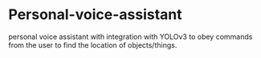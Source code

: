 # Personal-voice-assistant
personal voice assistant with integration with YOLOv3 to obey commands from the user to find the location of objects/things.
